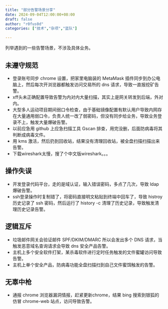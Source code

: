 ```yaml
---
title: "部分告警场景分享"
date: 2024-09-04T12:00:00+08:00
draft: false
author: "r0fus0d"
categories: ["技术","杂项","蓝队"]

---
```


列举遇到的一些告警场景，不涉及具体业务。

<!--more-->

## 未遵守规范

- 登录账号同步 chrome 设置，把家里电脑装的 MetaMask 插件同步到办公电脑上，然后每次开浏览器都触发访问交易所的 dns 请求，导致一直报挖矿告警。
- xff头未正确配置导致告警为内对内大量扫描，其实上是网关转发到后端，外对内。
- 大型多人运动项目期间弱口令检查，由于基础镜像配置有默认用户导致内网存在大量通用弱口令，负责人统一改了弱密码，但没有同步给业务，导致业务登录不上，触发大量爆破告警。
- 以前应急用 github 上应急扫描工具 Gscan 排查，用完没删，后面防病毒将其判断成病毒文件。
- 用 kms 激活，然后扔到回收站，结果没有清理回收站，被全盘扫描扫描出来告警。
- 下载wireshark太慢，搜了个中文版wireshark。。。

## 操作失误

- 开发登录代码平台，走的是域认证，输入错误密码，多点了几次，导致 ldap 爆破告警。
- ssh登录操作时复制错了，将密码直接明文粘贴到终端中回车了，导致 histroy 历史记录了 ssh 密码，然后运行了 history -c 清理了历史记录，导致触发清理历史记录告警。

## 逻辑互斥

- 垃圾邮件网关会验证邮件 SPF/DKIM/DMARC 所以会发出多个 DNS 请求，当触发恶意域名查询请求会导致 dns 安全产品告警。
- 主机上多个安全软件打架，某杀毒软件进行定时任务触发的文件蜜罐访问导致告警。
- 主机上单个安全产品，防病毒功能全盘扫描扫到自己文件蜜饵触发的告警。

## 无辜中枪
- 通报 chrome 浏览器漏洞情报，赶紧更新chrome，结果 bing 搜索到银狐的仿冒 chrome-web 站点，访问导致告警。
